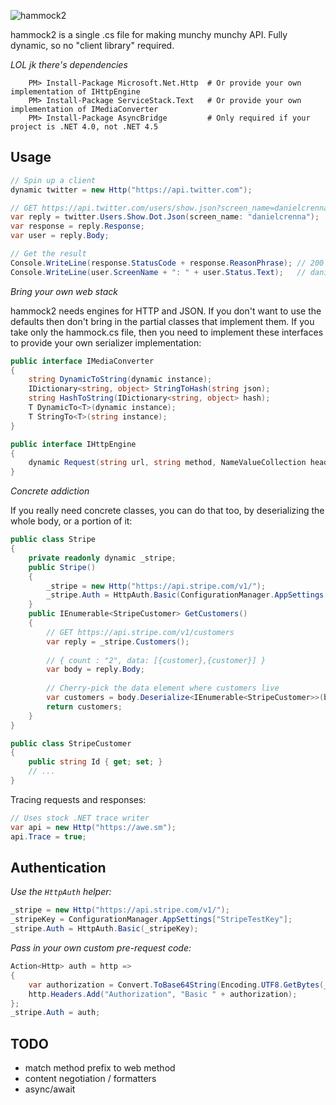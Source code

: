 ![hammock2](https://github.com/danielcrenna/hammock2/raw/master/logo.png) 

hammock2 is a single .cs file for making munchy munchy API. Fully dynamic, so no "client library" required.

_LOL jk there's dependencies_
```
	PM> Install-Package Microsoft.Net.Http	# Or provide your own implementation of IHttpEngine
	PM> Install-Package ServiceStack.Text	# Or provide your own implementation of IMediaConverter
	PM> Install-Package AsyncBridge         # Only required if your project is .NET 4.0, not .NET 4.5
```

Usage
-----
```csharp
// Spin up a client
dynamic twitter = new Http("https://api.twitter.com");

// GET https://api.twitter.com/users/show.json?screen_name=danielcrenna
var reply = twitter.Users.Show.Dot.Json(screen_name: "danielcrenna");    
var response = reply.Response;
var user = reply.Body;

// Get the result
Console.WriteLine(response.StatusCode + response.ReasonPhrase); // 200 OK
Console.WriteLine(user.ScreenName + ": " + user.Status.Text);   // danielcrenna: Best. Library. Evar.
```

_Bring your own web stack_

hammock2 needs engines for HTTP and JSON. If you don't want to use the defaults then don't bring 
in the partial classes that implement them. If you take only the hammock.cs file, then you need to implement
these interfaces to provide your own serializer implementation:

```csharp
public interface IMediaConverter
{
    string DynamicToString(dynamic instance);
    IDictionary<string, object> StringToHash(string json);
    string HashToString(IDictionary<string, object> hash);
    T DynamicTo<T>(dynamic instance);
    T StringTo<T>(string instance);
}

public interface IHttpEngine
{
    dynamic Request(string url, string method, NameValueCollection headers, dynamic body, bool trace);
}
```

_Concrete addiction_

If you really need concrete classes, you can do that too, by deserializing the whole body, or a portion of it:

```csharp
public class Stripe
{
    private readonly dynamic _stripe;
    public Stripe()
    {
        _stripe = new Http("https://api.stripe.com/v1/");
        _stripe.Auth = HttpAuth.Basic(ConfigurationManager.AppSettings["StripeTestKey"]);
    }
    public IEnumerable<StripeCustomer> GetCustomers()
    {
        // GET https://api.stripe.com/v1/customers
        var reply = _stripe.Customers();
        
        // { count : "2", data: [{customer},{customer}] }
        var body = reply.Body;
        
        // Cherry-pick the data element where customers live
        var customers = body.Deserialize<IEnumerable<StripeCustomer>>(body.Data);
        return customers;
    }
}

public class StripeCustomer
{
    public string Id { get; set; }
	// ...
}
```

Tracing requests and responses:

```csharp
// Uses stock .NET trace writer
var api = new Http("https://awe.sm");
api.Trace = true;
```

Authentication
--------------
*Use the `HttpAuth` helper:*
```csharp
_stripe = new Http("https://api.stripe.com/v1/");
_stripeKey = ConfigurationManager.AppSettings["StripeTestKey"];
_stripe.Auth = HttpAuth.Basic(_stripeKey);
```

*Pass in your own custom pre-request code:*
```csharp
Action<Http> auth = http =>
{
    var authorization = Convert.ToBase64String(Encoding.UTF8.GetBytes(_stripeKey + ":"));
    http.Headers.Add("Authorization", "Basic " + authorization);
};
_stripe.Auth = auth;
```

TODO
----
- match method prefix to web method
- content negotiation / formatters
- async/await